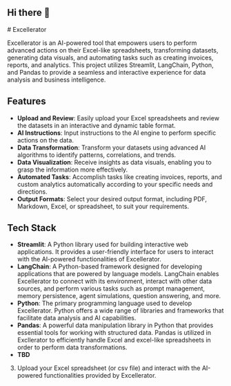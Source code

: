 ## Hi there 👋

<!--
**Governmentchristen/Governmentchristen** is a ✨ _special_ ✨ repository because its `README.md` (this file) appears on your GitHub profile.

Here are some ideas to get you started:

- 🔭 I’m currently working on ...
- 🌱 I’m currently learning ...
- 👯 I’m looking to collaborate on ...
- 🤔 I’m looking for help with ...
- 💬 Ask me about ...
- 📫 How to reach me: ...
- 😄 Pronouns: ...
- ⚡ Fun fact: ...
--># Excellerator

Excellerator is an AI-powered tool that empowers users to perform advanced actions on their Excel-like spreadsheets, transforming datasets, generating data visuals, and automating tasks such as creating invoices, reports, and analytics. This project utilizes Streamlit, LangChain, Python, and Pandas to provide a seamless and interactive experience for data analysis and business intelligence.

## Features

- **Upload and Review**: Easily upload your Excel spreadsheets and review the datasets in an interactive and dynamic table format.
- **AI Instructions**: Input instructions to the AI engine to perform specific actions on the data.
- **Data Transformation**: Transform your datasets using advanced AI algorithms to identify patterns, correlations, and trends.
- **Data Visualization**: Receive insights as data visuals, enabling you to grasp the information more effectively.
- **Automated Tasks**: Accomplish tasks like creating invoices, reports, and custom analytics automatically according to your specific needs and directions.
- **Output Formats**: Select your desired output format, including PDF, Markdown, Excel, or spreadsheet, to suit your requirements.

## Tech Stack

- **Streamlit**: A Python library used for building interactive web applications. It provides a user-friendly interface for users to interact with the AI-powered functionalities of Excellerator.
- **LangChain**: A Python-based framework designed for developing applications that are powered by language models. LangChain enables Excellerator to connect with its environment, interact with other data sources, and perform various tasks such as prompt management, memory persistence, agent simulations, question answering, and more.
- **Python**: The primary programming language used to develop Excellerator. Python offers a wide range of libraries and frameworks that facilitate data analysis and AI capabilities.
- **Pandas**: A powerful data manipulation library in Python that provides essential tools for working with structured data. Pandas is utilized in Excllerator to efficiently handle Excel and excel-like spreadsheets in order to perform data transformations.
- **TBD**

3. Upload your Excel spreadsheet (or csv file) and interact with the AI-powered functionalities provided by Excellerator.

